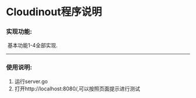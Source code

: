 # Cloudinout程序说明

### 实现功能:

​	基本功能1-4全部实现.

---

### 使用说明:

1. 运行server.go
2. 打开http://localhost:8080/,可以按照页面提示进行测试